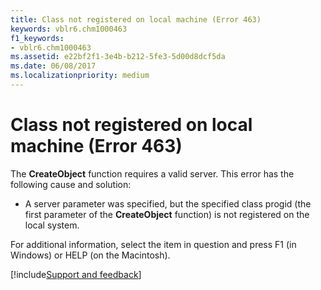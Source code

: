 ```yaml
---
title: Class not registered on local machine (Error 463)
keywords: vblr6.chm1000463
f1_keywords:
- vblr6.chm1000463
ms.assetid: e22bf2f1-3e4b-b212-5fe3-5d00d8dcf5da
ms.date: 06/08/2017
ms.localizationpriority: medium
---
```



# Class not registered on local machine (Error 463)

The **CreateObject** function requires a valid server. This error has the following cause and solution:



- A server parameter was specified, but the specified class progid (the first parameter of the **CreateObject** function) is not registered on the local system.
    

For additional information, select the item in question and press F1 (in Windows) or HELP (on the Macintosh).

[!include[Support and feedback](~/includes/feedback-boilerplate.md)]